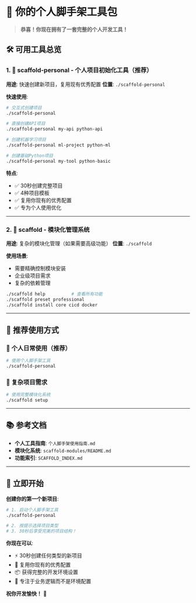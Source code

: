# 🎉 你的个人脚手架工具包

> **恭喜！你现在拥有了一套完整的个人开发工具！**

## 🛠️ 可用工具总览

### 1. 🚀 **scaffold-personal** - 个人项目初始化工具（推荐）

**用途**: 快速创建新项目，复用现有优秀配置
**位置**: `./scaffold-personal`

**快速使用**:

```bash
# 交互式创建项目
./scaffold-personal

# 直接创建API项目
./scaffold-personal my-api python-api

# 创建机器学习项目
./scaffold-personal ml-project python-ml

# 创建基础Python项目
./scaffold-personal my-tool python-basic
```

**特点**:

- ✅ 30秒创建完整项目
- ✅ 4种项目模板
- ✅ 复用你现有的优秀配置
- ✅ 专为个人使用优化

---

### 2. 🧩 **scaffold** - 模块化管理系统

**用途**: 复杂的模块化管理（如果需要高级功能）
**位置**: `./scaffold`

**使用场景**:

- 需要精确控制模块安装
- 企业级项目需求
- 复杂的依赖管理

```bash
./scaffold help          # 查看所有功能
./scaffold preset professional
./scaffold install core cicd docker
```

---

## 🎯 推荐使用方式

### 👤 **个人日常使用**（推荐）

```bash
# 使用个人脚手架工具
./scaffold-personal
```

### 🏢 **复杂项目需求**

```bash
# 使用完整模块化系统
./scaffold setup
```

---

## 📚 参考文档

- **个人工具指南**: `个人脚手架使用指南.md`
- **模块化系统**: `scaffold-modules/README.md`
- **功能索引**: `SCAFFOLD_INDEX.md`

---

## 🚀 立即开始

**创建你的第一个新项目**:

```bash
# 1. 启动个人脚手架工具
./scaffold-personal

# 2. 按提示选择项目类型
# 3. 30秒后享受完美的项目结构！
```

**你现在可以**:

- ⚡ 30秒创建任何类型的新项目
- 🔄 复用你现有的优秀配置
- 📦 获得完整的开发环境设置
- 🎯 专注于业务逻辑而不是环境配置

**祝你开发愉快！** 🎉
